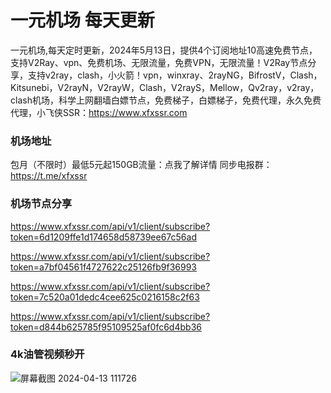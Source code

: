 # 一元机场 每天更新

一元机场,每天定时更新，2024年5月13日，提供4个订阅地址10高速免费节点，支持V2Ray、vpn、免费机场、无限流量，免费VPN，无限流量！V2Ray节点分享，支持v2ray，clash，小火箭！vpn，winxray、2rayNG，BifrostV，Clash，Kitsunebi，V2rayN，V2rayW，Clash，V2rayS，Mellow，Qv2ray，v2ray，clash机场，科学上网翻墙白嫖节点，免费梯子，白嫖梯子，免费代理，永久免费代理，小飞侠SSR：https://www.xfxssr.com
### 机场地址

包月（不限时）最低5元起150GB流量：点我了解详情
同步电报群：https://t.me/xfxssr

### 机场节点分享

https://www.xfxssr.com/api/v1/client/subscribe?token=6d1209ffe1d174658d58739ee67c56ad

https://www.xfxssr.com/api/v1/client/subscribe?token=a7bf04561f4727622c25126fb9f36993

https://www.xfxssr.com/api/v1/client/subscribe?token=7c520a01dedc4cee625c0216158c2f63

https://www.xfxssr.com/api/v1/client/subscribe?token=d844b625785f95109525af0fc6d4bb36

### 4k油管视频秒开

![屏幕截图 2024-04-13 111726](https://github.com/xfxssr/ssnode/assets/160599155/38ebd832-e0a3-40fc-a3be-008cf5103b34)


